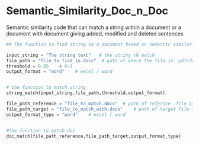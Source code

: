 # Semantic_Similarity_Doc_n_Doc
Semantic similarity code that can match a string within a document or a document with document giving added, modified and deleted sentences

```python
## The function to find string in a document based on semantic similarity

input_string = "The string text"   # the string t0 match
file_path = "file_to_find_in.docx" 	# path of where the file is  pdf/docx
threshold = 0.85	# 0-1
output_format = "word"    # excel / word


# the function to match string
string_match(input_string,file_path,threshold,output_format)   
```

```python
file_path_reference = "file_to_match.docx" 	# path of refernce  file is pdf/docx
file_path_target = "file_to_match_with.docx" 	# path of target file is  pdf/docx
output_format_type = "word"    # excel / word


#the function to match doc
doc_match(file_path_reference,file_path_target,output_format_type)
```
